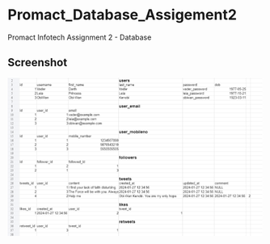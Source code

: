 # Promact_Database_Assigement2
Promact Infotech Assignment 2 - Database

## Screenshot

<img src="Scrrenshot_assigenment2.png" alt="assigement2 screenshot">
</hr>  
